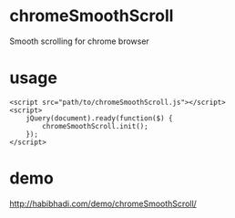 chromeSmoothScroll
==================

Smooth scrolling for chrome browser

usage
=====

```
<script src="path/to/chromeSmoothScroll.js"></script>
<script>
	jQuery(document).ready(function($) {
		chromeSmoothScroll.init();
	});
</script>
```

demo
====
http://habibhadi.com/demo/chromeSmoothScroll/